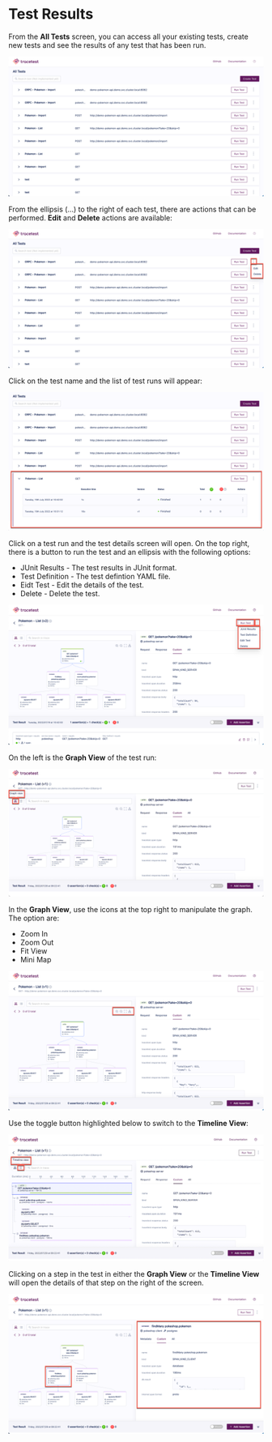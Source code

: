 # Test Results

From the **All Tests** screen, you can access all your existing tests, create new tests and see the results of any test that has been run.  

![All Tests List](img/all-tests-list-0.6.png)

From the ellipsis (...) to the right of each test, there are actions that can be performed. **Edit** and **Delete** actions are available:

![Tests Actions](img/tests-actions-0.6.png)

Click on the test name and the list of test runs will appear:

![Select Test](img/select-test-0.6.png)

Click on a test run and the test details screen will open. On the top right, there is a button to run the test and an ellipsis with the following options:

- JUnit Results - The test results in JUnit format.
- Test Definition - The test defintion YAML file.
- Eidt Test - Edit the details of the test.
- Delete - Delete the test.

![Run Tests & Options](img/run-test-and-option-0.6.png)

On the left is the **Graph View** of the test run:

![Graph View](img/graph-view-0.6.png)

In the **Graph View**, use the icons at the top right to manipulate the graph. The option are:

- Zoom In
- Zoom Out
- Fit View
- Mini Map

![Graph View Icons](img/graph-view-icons-0.6.png)

Use the toggle button highlighted below to switch to the **Timeline View**:

![Timeline View](img/timeline-view-0.6.png)

Clicking on a step in the test in either the **Graph View** or the **Timeline View** will open the details of that step on the right of the screen.

![Highlight Step](img/graph-view-highlight-step-0.6.png)

<!-- The test results include:

- A diagram of the trace steps that can be viewed in diagram or timeline form by toggling the icons at the top left of the image below. This panel also contains a **search** field which can be useful when working with large diagrams and timelines.
![Trace Diagram](img/trace-diagram-mvp.png)
![Trace Timeline](img/trace-timeline-mvp.png)

- The span details of the trace:
![Span Details](img/span-details-mvp.gif) -->
